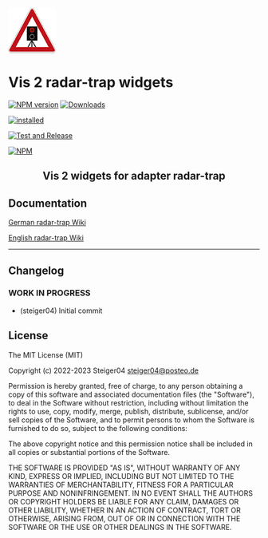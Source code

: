 ![Logo](admin/vis-2-widgets-radar-trap.png)

# Vis 2 radar-trap widgets

[![NPM version](http://img.shields.io/npm/v/iobroker.vis-2-widgets-radar-trap.svg)](https://www.npmjs.com/package/vis-2-widgets-radar-trap)
[![Downloads](https://img.shields.io/npm/dm/iobroker.vis-2-widgets-radar-trap.svg)](https://www.npmjs.com/package/iobroker.vis-2-widgets-radar-trap)

[![installed](http://iobroker.live/badges/vis-2-widgets-radar-trap-installed.svg)](http://iobroker.live/badges/vis-2-widgets-radar-trap-installed.svg)

[![Test and Release](https://github.com/Steiger04/ioBroker.vis-2-widgets-radar-trap/actions/workflows/test-and-release.yml/badge.svg)](https://github.com/Steiger04/ioBroker.vis-2-widgets-radar-trap/actions/workflows/test-and-release.yml)

[![NPM](https://nodei.co/npm/iobroker.vis-2-widgets-radar-trap.png?downloads=true)](https://nodei.co/npm/iobroker.vis-2-widgets-radar-trap/)

<h2 align="center">Vis 2 widgets for adapter radar-trap</h2>

## Documentation
[German radar-trap Wiki](https://github.com/Steiger04/ioBroker.radar-trap/wiki/radar-trap-Adapter-(deutsch))

[English radar-trap Wiki](https://github.com/Steiger04/ioBroker.radar-trap/wiki/radar-trap-Adapter-(english))

---

## Changelog
<!--
	Placeholder for next versions:
	### __WORK IN PROGRESS__
-->
### __WORK IN PROGRESS__

- (steiger04) Initial commit

## License

The MIT License (MIT)

Copyright (c) 2022-2023 Steiger04 <steiger04@posteo.de>

Permission is hereby granted, free of charge, to any person obtaining a copy
of this software and associated documentation files (the "Software"), to deal
in the Software without restriction, including without limitation the rights
to use, copy, modify, merge, publish, distribute, sublicense, and/or sell
copies of the Software, and to permit persons to whom the Software is
furnished to do so, subject to the following conditions:

The above copyright notice and this permission notice shall be included in
all copies or substantial portions of the Software.

THE SOFTWARE IS PROVIDED "AS IS", WITHOUT WARRANTY OF ANY KIND, EXPRESS OR
IMPLIED, INCLUDING BUT NOT LIMITED TO THE WARRANTIES OF MERCHANTABILITY,
FITNESS FOR A PARTICULAR PURPOSE AND NONINFRINGEMENT. IN NO EVENT SHALL THE
AUTHORS OR COPYRIGHT HOLDERS BE LIABLE FOR ANY CLAIM, DAMAGES OR OTHER
LIABILITY, WHETHER IN AN ACTION OF CONTRACT, TORT OR OTHERWISE, ARISING FROM,
OUT OF OR IN CONNECTION WITH THE SOFTWARE OR THE USE OR OTHER DEALINGS IN
THE SOFTWARE.
